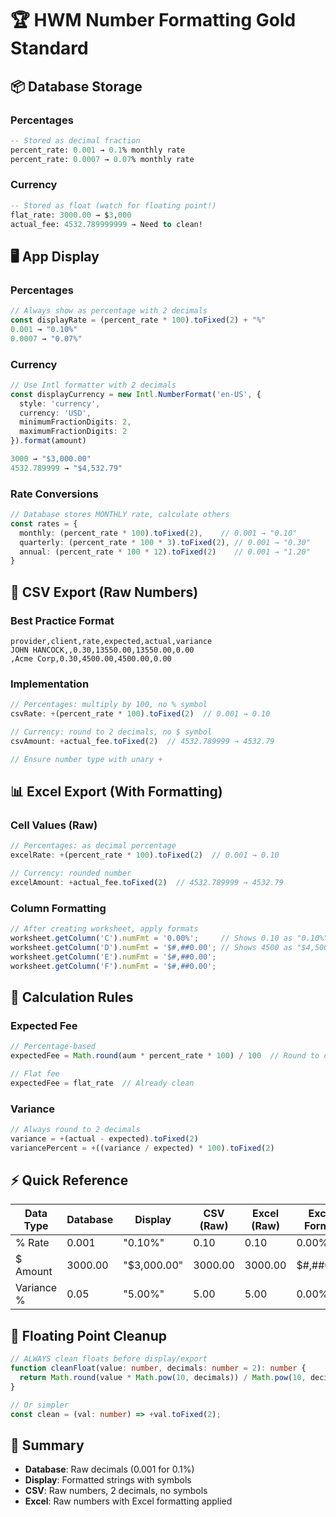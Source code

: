 # 🏆 HWM Number Formatting Gold Standard

## 📦 Database Storage

### Percentages
```sql
-- Stored as decimal fraction
percent_rate: 0.001 → 0.1% monthly rate
percent_rate: 0.0007 → 0.07% monthly rate
```

### Currency
```sql
-- Stored as float (watch for floating point!)
flat_rate: 3000.00 → $3,000
actual_fee: 4532.789999999 → Need to clean!
```

## 🖥️ App Display

### Percentages
```typescript
// Always show as percentage with 2 decimals
const displayRate = (percent_rate * 100).toFixed(2) + "%"
0.001 → "0.10%"
0.0007 → "0.07%"
```

### Currency  
```typescript
// Use Intl formatter with 2 decimals
const displayCurrency = new Intl.NumberFormat('en-US', {
  style: 'currency',
  currency: 'USD',
  minimumFractionDigits: 2,
  maximumFractionDigits: 2
}).format(amount)

3000 → "$3,000.00"
4532.789999 → "$4,532.79"
```

### Rate Conversions
```typescript
// Database stores MONTHLY rate, calculate others
const rates = {
  monthly: (percent_rate * 100).toFixed(2),    // 0.001 → "0.10"
  quarterly: (percent_rate * 100 * 3).toFixed(2), // 0.001 → "0.30"
  annual: (percent_rate * 100 * 12).toFixed(2)    // 0.001 → "1.20"
}
```

## 📄 CSV Export (Raw Numbers)

### Best Practice Format
```csv
provider,client,rate,expected,actual,variance
JOHN HANCOCK,,0.30,13550.00,13550.00,0.00
,Acme Corp,0.30,4500.00,4500.00,0.00
```

### Implementation
```typescript
// Percentages: multiply by 100, no % symbol
csvRate: +(percent_rate * 100).toFixed(2)  // 0.001 → 0.10

// Currency: round to 2 decimals, no $ symbol  
csvAmount: +actual_fee.toFixed(2)  // 4532.789999 → 4532.79

// Ensure number type with unary +
```

## 📊 Excel Export (With Formatting)

### Cell Values (Raw)
```typescript
// Percentages: as decimal percentage
excelRate: +(percent_rate * 100).toFixed(2)  // 0.001 → 0.10

// Currency: rounded number
excelAmount: +actual_fee.toFixed(2)  // 4532.789999 → 4532.79
```

### Column Formatting
```typescript
// After creating worksheet, apply formats
worksheet.getColumn('C').numFmt = '0.00%';     // Shows 0.10 as "0.10%"
worksheet.getColumn('D').numFmt = '$#,##0.00'; // Shows 4500 as "$4,500.00"
worksheet.getColumn('E').numFmt = '$#,##0.00';
worksheet.getColumn('F').numFmt = '$#,##0.00';
```

## 🧮 Calculation Rules

### Expected Fee
```typescript
// Percentage-based
expectedFee = Math.round(aum * percent_rate * 100) / 100  // Round to cents

// Flat fee
expectedFee = flat_rate  // Already clean
```

### Variance
```typescript
// Always round to 2 decimals
variance = +(actual - expected).toFixed(2)
variancePercent = +((variance / expected) * 100).toFixed(2)
```

## ⚡ Quick Reference

| Data Type | Database | Display | CSV (Raw) | Excel (Raw) | Excel Format |
|-----------|----------|---------|-----------|-------------|--------------|
| % Rate | 0.001 | "0.10%" | 0.10 | 0.10 | 0.00% |
| $ Amount | 3000.00 | "$3,000.00" | 3000.00 | 3000.00 | $#,##0.00 |
| Variance % | 0.05 | "5.00%" | 5.00 | 5.00 | 0.00% |

## 🔧 Floating Point Cleanup

```typescript
// ALWAYS clean floats before display/export
function cleanFloat(value: number, decimals: number = 2): number {
  return Math.round(value * Math.pow(10, decimals)) / Math.pow(10, decimals);
}

// Or simpler
const clean = (val: number) => +val.toFixed(2);
```

## 📝 Summary

- **Database**: Raw decimals (0.001 for 0.1%)
- **Display**: Formatted strings with symbols
- **CSV**: Raw numbers, 2 decimals, no symbols
- **Excel**: Raw numbers with Excel formatting applied